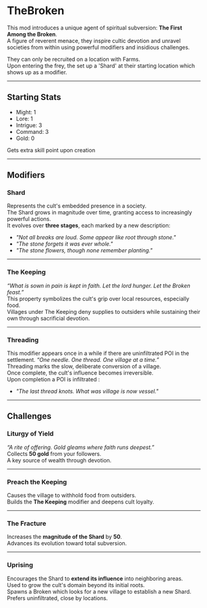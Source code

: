 # TheBroken

This mod introduces a unique agent of spiritual subversion: **The First Among the Broken**.  
A figure of reverent menace, they inspire cultic devotion and unravel societies from within using powerful modifiers and insidious challenges.  

They can only be recruited on a location with Farms.  
Upon entering the frey, the set up a 'Shard' at their starting location which shows up as a modifier.

---

## Starting Stats ##

* Might: 1
* Lore: 1
* Intrigue: 3
* Command: 3
* Gold: 0

Gets extra skill point upon creation

---

## Modifiers ##

### Shard ###
Represents the cult's embedded presence in a society.  
The Shard grows in magnitude over time, granting access to increasingly powerful actions.  
It evolves over **three stages**, each marked by a new description:

* *"Not all breaks are loud. Some appear like root through stone."*
* *"The stone forgets it was ever whole."*
* *"The stone flowers, though none remember planting."*

---

### The Keeping ###
*“What is sown in pain is kept in faith. Let the lord hunger. Let the Broken feast.”*  
This property symbolizes the cult's grip over local resources, especially food.  
Villages under The Keeping deny supplies to outsiders while sustaining their own through sacrificial devotion.

---

### Threading ###
This modifier appears once in a while if there are uninfiltrated POI in the settlement.
*“One needle. One thread. One village at a time.”*  
Threading marks the slow, deliberate conversion of a village.  
Once complete, the cult's influence becomes irreversible.  
Upon completion a POI is infiltrated :  
* *"The last thread knots. What was village is now vessel."*

---

## Challenges ##

### Liturgy of Yield ###
*“A rite of offering. Gold gleams where faith runs deepest.”*  
Collects **50 gold** from your followers.  
A key source of wealth through devotion.

---

### Preach the Keeping ###
Causes the village to withhold food from outsiders.  
Builds the **The Keeping** modifier and deepens cult loyalty.

---

### The Fracture ###
Increases the **magnitude of the Shard** by **50**.  
Advances its evolution toward total subversion.

---

### Uprising ###
Encourages the Shard to **extend its influence** into neighboring areas.  
Used to grow the cult's domain beyond its initial roots.  
Spawns a Broken which looks for a new village to establish a new Shard. Prefers uninfiltrated, close by locations.


